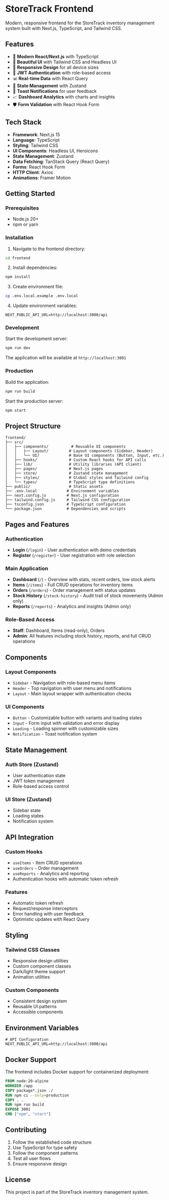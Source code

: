 # StoreTrack Frontend

Modern, responsive frontend for the StoreTrack inventory management system built with Next.js, TypeScript, and Tailwind CSS.

## Features

- 🚀 **Modern React/Next.js** with TypeScript
- 🎨 **Beautiful UI** with Tailwind CSS and Headless UI
- 📱 **Responsive Design** for all device sizes
- 🔐 **JWT Authentication** with role-based access
- 📊 **Real-time Data** with React Query
- 🎯 **State Management** with Zustand
- 🔔 **Toast Notifications** for user feedback
- 📈 **Dashboard Analytics** with charts and insights
- 🛡️ **Form Validation** with React Hook Form

## Tech Stack

- **Framework**: Next.js 15
- **Language**: TypeScript
- **Styling**: Tailwind CSS
- **UI Components**: Headless UI, Heroicons
- **State Management**: Zustand
- **Data Fetching**: TanStack Query (React Query)
- **Forms**: React Hook Form
- **HTTP Client**: Axios
- **Animations**: Framer Motion

## Getting Started

### Prerequisites

- Node.js 20+
- npm or yarn

### Installation

1. Navigate to the frontend directory:
```bash
cd frontend
```

2. Install dependencies:
```bash
npm install
```

3. Create environment file:
```bash
cp .env.local.example .env.local
```

4. Update environment variables:
```env
NEXT_PUBLIC_API_URL=http://localhost:3000/api
```

### Development

Start the development server:
```bash
npm run dev
```

The application will be available at `http://localhost:3001`

### Production

Build the application:
```bash
npm run build
```

Start the production server:
```bash
npm start
```

## Project Structure

```
frontend/
├── src/
│   ├── components/          # Reusable UI components
│   │   ├── Layout/         # Layout components (Sidebar, Header)
│   │   └── UI/             # Base UI components (Button, Input, etc.)
│   ├── hooks/              # Custom React hooks for API calls
│   ├── lib/                # Utility libraries (API client)
│   ├── pages/              # Next.js pages
│   ├── store/              # Zustand state management
│   ├── styles/             # Global styles and Tailwind config
│   └── types/              # TypeScript type definitions
├── public/                 # Static assets
├── .env.local             # Environment variables
├── next.config.js         # Next.js configuration
├── tailwind.config.js     # Tailwind CSS configuration
├── tsconfig.json          # TypeScript configuration
└── package.json           # Dependencies and scripts
```

## Pages and Features

### Authentication
- **Login** (`/login`) - User authentication with demo credentials
- **Register** (`/register`) - User registration with role selection

### Main Application
- **Dashboard** (`/`) - Overview with stats, recent orders, low stock alerts
- **Items** (`/items`) - Full CRUD operations for inventory items
- **Orders** (`/orders`) - Order management with status updates
- **Stock History** (`/stock-history`) - Audit trail of stock movements (Admin only)
- **Reports** (`/reports`) - Analytics and insights (Admin only)

### Role-Based Access
- **Staff**: Dashboard, Items (read-only), Orders
- **Admin**: All features including stock history, reports, and full CRUD operations

## Components

### Layout Components
- `Sidebar` - Navigation with role-based menu items
- `Header` - Top navigation with user menu and notifications
- `Layout` - Main layout wrapper with authentication checks

### UI Components
- `Button` - Customizable button with variants and loading states
- `Input` - Form input with validation and error display
- `Loading` - Loading spinner with customizable sizes
- `Notification` - Toast notification system

## State Management

### Auth Store (Zustand)
- User authentication state
- JWT token management
- Role-based access control

### UI Store (Zustand)
- Sidebar state
- Loading states
- Notification system

## API Integration

### Custom Hooks
- `useItems` - Item CRUD operations
- `useOrders` - Order management
- `useReports` - Analytics and reporting
- Authentication hooks with automatic token refresh

### Features
- Automatic token refresh
- Request/response interceptors
- Error handling with user feedback
- Optimistic updates with React Query

## Styling

### Tailwind CSS Classes
- Responsive design utilities
- Custom component classes
- Dark/light theme support
- Animation utilities

### Custom Components
- Consistent design system
- Reusable UI patterns
- Accessible components

## Environment Variables

```env
# API Configuration
NEXT_PUBLIC_API_URL=http://localhost:3000/api
```

## Docker Support

The frontend includes Docker support for containerized deployment:

```dockerfile
FROM node:20-alpine
WORKDIR /app
COPY package*.json ./
RUN npm ci --only=production
COPY . .
RUN npm run build
EXPOSE 3001
CMD ["npm", "start"]
```

## Contributing

1. Follow the established code structure
2. Use TypeScript for type safety
3. Follow the component patterns
4. Test all user flows
5. Ensure responsive design

## License

This project is part of the StoreTrack inventory management system.